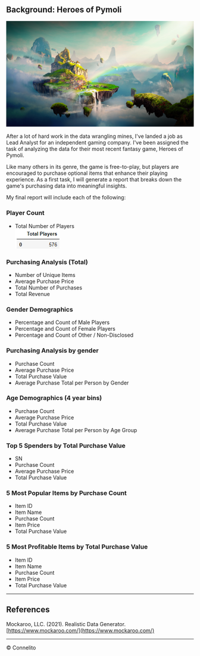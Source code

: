 ## Background: Heroes of Pymoli

  ![Fantasy](Images/Fantasy.png)

After a lot of hard work in the data wrangling mines, I've landed a job as Lead Analyst for an independent gaming company. I've been assigned the task of analyzing the data for their most recent fantasy game, Heroes of Pymoli.

Like many others in its genre, the game is free-to-play, but players are encouraged to purchase optional items that enhance their playing experience. As a first task, I will generate a report that breaks down the game's purchasing data into meaningful insights.

My final report will include each of the following:

### Player Count
  * Total Number of Players<br>
    ![Total Players](Images/player_count.png)<br>

### Purchasing Analysis (Total)
  * Number of Unique Items
  * Average Purchase Price
  * Total Number of Purchases
  * Total Revenue

### Gender Demographics
  * Percentage and Count of Male Players
  * Percentage and Count of Female Players
  * Percentage and Count of Other / Non-Disclosed

### Purchasing Analysis by gender
  * Purchase Count
  * Average Purchase Price
  * Total Purchase Value
  * Average Purchase Total per Person by Gender

### Age Demographics (4 year bins)
  * Purchase Count
  * Average Purchase Price
  * Total Purchase Value
  * Average Purchase Total per Person by Age Group

### Top 5 Spenders by Total Purchase Value
  * SN
  * Purchase Count
  * Average Purchase Price
  * Total Purchase Value

### 5 Most Popular Items by Purchase Count
  * Item ID
  * Item Name
  * Purchase Count
  * Item Price
  * Total Purchase Value

### 5 Most Profitable Items by Total Purchase Value
  * Item ID
  * Item Name
  * Purchase Count
  * Item Price
  * Total Purchase Value

- - -

## References

Mockaroo, LLC. (2021). Realistic Data Generator. [https://www.mockaroo.com/](https://www.mockaroo.com/)

- - -

© Connelito